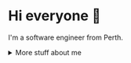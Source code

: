 # Hi everyone :wave:

I'm a software engineer from Perth.


<details>
<summary>
  More stuff about me
</summary>

## Quick Overview

#### GitHub stats 
- Latest blog post: <a class="post" href="">"" ()</a>

### What I do

## My skills 📜

### Web technologies

- HTML, CSS
- MySQL


### Application Development
- C# ()
- Python ()
- C++ (sort of)

### Productivity utilities



## What I'm currently learning 📚

- Diving into ASP.NET Core
- Next.js
- Rust Maybe

</details>
